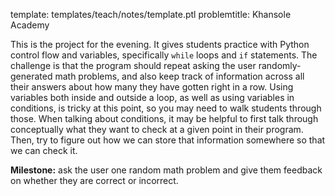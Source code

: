 template: templates/teach/notes/template.ptl
problemtitle: Khansole Academy

This is the project for the evening.  It gives students practice with Python control flow and variables, specifically `while` loops and `if` statements.  The challenge is that the program should repeat asking the user randomly-generated math problems, and also keep track of information across all their answers about how many they have gotten right in a row.  Using variables both inside and outside a loop, as well as using variables in conditions, is tricky at this point, so you may need to walk students through those.  When talking about conditions, it may be helpful to first talk through conceptually what they want to check at a given point in their program.  Then, try to figure out how we can store that information somewhere so that we can check it.

**Milestone:** ask the user one random math problem and give them feedback on whether they are correct or incorrect.